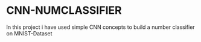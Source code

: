 # CNN-NUMCLASSIFIER
In this project i have used simple CNN concepts to build a number classifier on MNIST-Dataset
